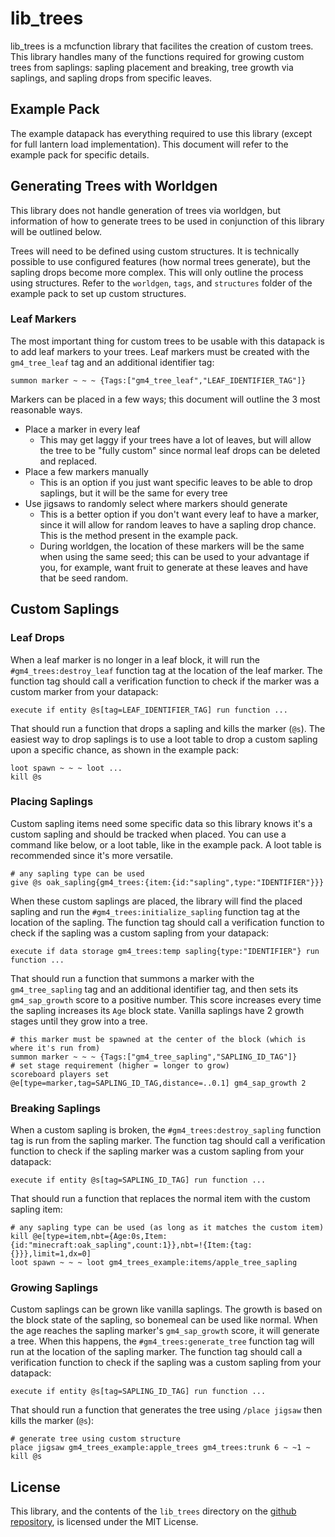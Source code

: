 # lib_trees
lib_trees is a mcfunction library that facilites the creation of custom trees. This library handles many of the functions required for growing custom trees from saplings: sapling placement and breaking, tree growth via saplings, and sapling drops from specific leaves.

## Example Pack
The example datapack has everything required to use this library (except for full lantern load implementation). This document will refer to the example pack for specific details.

## Generating Trees with Worldgen
This library does not handle generation of trees via worldgen, but information of how to generate trees to be used in conjunction of this library will be outlined below.

Trees will need to be defined using custom structures. It is technically possible to use configured features (how normal trees generate), but the sapling drops become more complex. This will only outline the process using structures. Refer to the `worldgen`, `tags`, and `structures` folder of the example pack to set up custom structures.

### Leaf Markers
The most important thing for custom trees to be usable with this datapack is to add leaf markers to your trees. Leaf markers must be created with the `gm4_tree_leaf` tag and an additional identifier tag:
```mcfunction
summon marker ~ ~ ~ {Tags:["gm4_tree_leaf","LEAF_IDENTIFIER_TAG"]}
```

Markers can be placed in a few ways; this document will outline the 3 most reasonable ways.
- Place a marker in every leaf
    - This may get laggy if your trees have a lot of leaves, but will allow the tree to be "fully custom" since normal leaf drops can be deleted and replaced.
- Place a few markers manually
    - This is an option if you just want specific leaves to be able to drop saplings, but it will be the same for every tree
- Use jigsaws to randomly select where markers should generate
    - This is a better option if you don't want every leaf to have a marker, since it will allow for random leaves to have a sapling drop chance. This is the method present in the example pack.
    - During worldgen, the location of these markers will be the same when using the same seed; this can be used to your advantage if you, for example, want fruit to generate at these leaves and have that be seed random.

## Custom Saplings
### Leaf Drops
When a leaf marker is no longer in a leaf block, it will run the `#gm4_trees:destroy_leaf` function tag at the location of the leaf marker. The function tag should call a verification function to check if the marker was a custom marker from your datapack:
```mcfunction
execute if entity @s[tag=LEAF_IDENTIFIER_TAG] run function ...
```
That should run a function that drops a sapling and kills the marker (`@s`). The easiest way to drop saplings is to use a loot table to drop a custom sapling upon a specific chance, as shown in the example pack:
```mcfunction
loot spawn ~ ~ ~ loot ...
kill @s
```

### Placing Saplings
Custom sapling items need some specific data so this library knows it's a custom sapling and should be tracked when placed. You can use a command like below, or a loot table, like in the example pack. A loot table is recommended since it's more versatile.
```mcfunction
# any sapling type can be used
give @s oak_sapling{gm4_trees:{item:{id:"sapling",type:"IDENTIFIER"}}}
```

When these custom saplings are placed, the library will find the placed sapling and run the `#gm4_trees:initialize_sapling` function tag at the location of the sapling. The function tag should call a verification function to check if the sapling was a custom sapling from your datapack:
```mcfunction
execute if data storage gm4_trees:temp sapling{type:"IDENTIFIER"} run function ...
```
That should run a function that summons a marker with the `gm4_tree_sapling` tag and an additional identifier tag, and then sets its `gm4_sap_growth` score to a positive number. This score increases every time the sapling increases its `Age` block state. Vanilla saplings have 2 growth stages until they grow into a tree.
```mcfunction
# this marker must be spawned at the center of the block (which is where it's run from)
summon marker ~ ~ ~ {Tags:["gm4_tree_sapling","SAPLING_ID_TAG"]}
# set stage requirement (higher = longer to grow)
scoreboard players set @e[type=marker,tag=SAPLING_ID_TAG,distance=..0.1] gm4_sap_growth 2
```

### Breaking Saplings
When a custom sapling is broken, the `#gm4_trees:destroy_sapling` function tag is run from the sapling marker. The function tag should call a verification function to check if the sapling marker was a custom sapling from your datapack:
```mcfunction
execute if entity @s[tag=SAPLING_ID_TAG] run function ...
```
That should run a function that replaces the normal item with the custom sapling item:
```mcfunction
# any sapling type can be used (as long as it matches the custom item)
kill @e[type=item,nbt={Age:0s,Item:{id:"minecraft:oak_sapling",count:1}},nbt=!{Item:{tag:{}}},limit=1,dx=0]
loot spawn ~ ~ ~ loot gm4_trees_example:items/apple_tree_sapling
```

### Growing Saplings
Custom saplings can be grown like vanilla saplings. The growth is based on the block state of the sapling, so bonemeal can be used like normal. When the age reaches the sapling marker's `gm4_sap_growth` score, it will generate a tree. When this happens, the `#gm4_trees:generate_tree` function tag will run at the location of the sapling marker. The function tag should call a verification function to check if the sapling was a custom sapling from your datapack:
```mcfunction
execute if entity @s[tag=SAPLING_ID_TAG] run function ...
```
That should run a function that generates the tree using `/place jigsaw` then kills the marker (`@s`):
```mcfunction
# generate tree using custom structure
place jigsaw gm4_trees_example:apple_trees gm4_trees:trunk 6 ~ ~1 ~
kill @s
```

## License
This library, and the contents of the `lib_trees` directory on the [github repository](https://github.com/Gamemode4Dev/GM4_Datapacks), is licensed under the MIT License.
